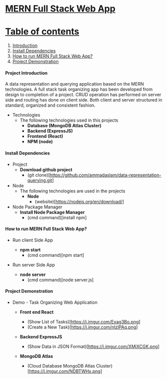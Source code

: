 <a href="">

# MERN Full Stack Web App

# Table of contents
1. [Introduction](#intro)   
2. [Install Dependencies](#install)
3. [How to run MERN Full Stack Web App?](#howToRun)
4. [Project Demonstration](#demo)

#### Project Introduction <a name="intro"></a>
A data representation and querying application based on the MERN technologies. 
A full stack task organizing app has been developed from design to completion of a project. 
CRUD operation has performed on server side and routing has done on client side. Both client and server structured in standard, organized and consistent fashion.

- Technologies
  * The following technologies used in this projects
    * **Database (MongoDB Atlas Cluster)**
    * **Backend (ExpressJS)**
    * **Frontend (React)**
    * **NPM (node)**
    

#### Install Dependencies <a name="install"></a>
- Project  
    * **Download github project**
        * (git clone)[https://github.com/ammadaslam/data-representation-querying.git]
- Node
  * The following technologies are used in the projects
    * **Node**
        * (website)[https://nodejs.org/en/download/]
- Node Package Manager
     * **Install Node Package Manager**
        * (cmd command)[install npm]
    

    
#### How to run MERN Full Stack Web App? <a name="howToRun"></a>
- Run client Side App
     * **npm start**
        * (cmd command)[npm start]

- Run server Side App
     * **node server**
        * (cmd command)[node server.js]
    

#### Project Demonstration <a name="demo"></a>
- Demo  - Task Organizing Web Application
     * **Front end React**
        * (Show List of Tasks)[https://i.imgur.com/Exag3Bo.png]
        * (Create a New Task)[https://i.imgur.com/nIzIPAq.png]

     * **Backend ExpressJS**
        * (Show Data in JSON Format)[https://i.imgur.com/XMjXCGK.png]

    * **MongoDB Atlas**
        * (Cloud Database MongoDB Atlas Cluster)[https://i.imgur.com/NDBTWHx.png]
        
        
